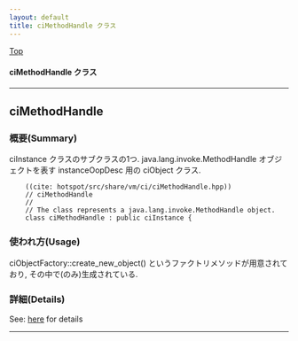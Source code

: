 ```yaml
---
layout: default
title: ciMethodHandle クラス 
---
```

[Top](../index.html)

#### ciMethodHandle クラス 



---
## <a name="noOJ7bw3Tu" id="noOJ7bw3Tu">ciMethodHandle</a>

### 概要(Summary)
ciInstance クラスのサブクラスの1つ. java.lang.invoke.MethodHandle オブジェクトを表す instanceOopDesc 用の ciObject クラス.


```
    ((cite: hotspot/src/share/vm/ci/ciMethodHandle.hpp))
    // ciMethodHandle
    //
    // The class represents a java.lang.invoke.MethodHandle object.
    class ciMethodHandle : public ciInstance {
```

### 使われ方(Usage)
ciObjectFactory::create_new_object() というファクトリメソッドが用意されており, その中で(のみ)生成されている.




### 詳細(Details)
See: [here](../doxygen/classciMethodHandle.html) for details

---
